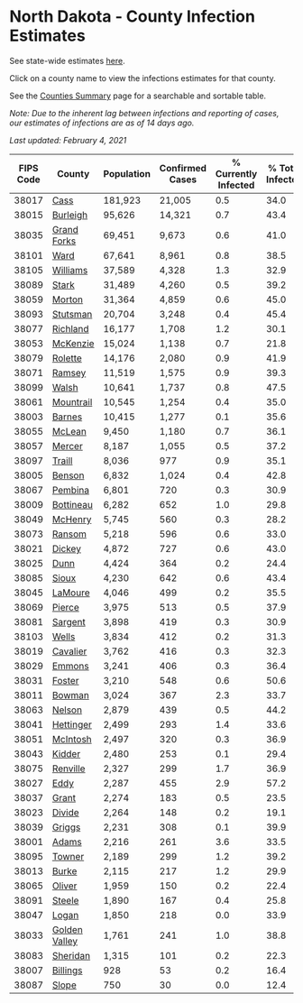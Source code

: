 # North Dakota - County Infection Estimates

See state-wide estimates [here](/infections/us-nd).

Click on a county name to view the infections estimates for that county.

See the [Counties Summary](/infections/summary-counties) page for a searchable and sortable table.

*Note: Due to the inherent lag between infections and reporting of cases, our estimates of infections are as of 14 days ago.*

*Last updated: February 4, 2021*

|   FIPS Code |                         County |   Population |   Confirmed Cases |   % Currently Infected |   % Total Infected |
|-------------|--------------------------------|--------------|-------------------|------------------------|--------------------|
|       38017 |                   [Cass](cass) |      181,923 |            21,005 |                    0.5 |               34.0 |
|       38015 |           [Burleigh](burleigh) |       95,626 |            14,321 |                    0.7 |               43.4 |
|       38035 |     [Grand Forks](grand-forks) |       69,451 |             9,673 |                    0.6 |               41.0 |
|       38101 |                   [Ward](ward) |       67,641 |             8,961 |                    0.8 |               38.5 |
|       38105 |           [Williams](williams) |       37,589 |             4,328 |                    1.3 |               32.9 |
|       38089 |                 [Stark](stark) |       31,489 |             4,260 |                    0.5 |               39.2 |
|       38059 |               [Morton](morton) |       31,364 |             4,859 |                    0.6 |               45.0 |
|       38093 |           [Stutsman](stutsman) |       20,704 |             3,248 |                    0.4 |               45.4 |
|       38077 |           [Richland](richland) |       16,177 |             1,708 |                    1.2 |               30.1 |
|       38053 |           [McKenzie](mckenzie) |       15,024 |             1,138 |                    0.7 |               21.8 |
|       38079 |             [Rolette](rolette) |       14,176 |             2,080 |                    0.9 |               41.9 |
|       38071 |               [Ramsey](ramsey) |       11,519 |             1,575 |                    0.9 |               39.3 |
|       38099 |                 [Walsh](walsh) |       10,641 |             1,737 |                    0.8 |               47.5 |
|       38061 |         [Mountrail](mountrail) |       10,545 |             1,254 |                    0.4 |               35.0 |
|       38003 |               [Barnes](barnes) |       10,415 |             1,277 |                    0.1 |               35.6 |
|       38055 |               [McLean](mclean) |        9,450 |             1,180 |                    0.7 |               36.1 |
|       38057 |               [Mercer](mercer) |        8,187 |             1,055 |                    0.5 |               37.2 |
|       38097 |               [Traill](traill) |        8,036 |               977 |                    0.9 |               35.1 |
|       38005 |               [Benson](benson) |        6,832 |             1,024 |                    0.4 |               42.8 |
|       38067 |             [Pembina](pembina) |        6,801 |               720 |                    0.3 |               30.9 |
|       38009 |         [Bottineau](bottineau) |        6,282 |               652 |                    1.0 |               29.8 |
|       38049 |             [McHenry](mchenry) |        5,745 |               560 |                    0.3 |               28.2 |
|       38073 |               [Ransom](ransom) |        5,218 |               596 |                    0.6 |               33.0 |
|       38021 |               [Dickey](dickey) |        4,872 |               727 |                    0.6 |               43.0 |
|       38025 |                   [Dunn](dunn) |        4,424 |               364 |                    0.2 |               24.4 |
|       38085 |                 [Sioux](sioux) |        4,230 |               642 |                    0.6 |               43.4 |
|       38045 |             [LaMoure](lamoure) |        4,046 |               499 |                    0.2 |               35.5 |
|       38069 |               [Pierce](pierce) |        3,975 |               513 |                    0.5 |               37.9 |
|       38081 |             [Sargent](sargent) |        3,898 |               419 |                    0.3 |               30.9 |
|       38103 |                 [Wells](wells) |        3,834 |               412 |                    0.2 |               31.3 |
|       38019 |           [Cavalier](cavalier) |        3,762 |               416 |                    0.3 |               32.3 |
|       38029 |               [Emmons](emmons) |        3,241 |               406 |                    0.3 |               36.4 |
|       38031 |               [Foster](foster) |        3,210 |               548 |                    0.6 |               50.6 |
|       38011 |               [Bowman](bowman) |        3,024 |               367 |                    2.3 |               33.7 |
|       38063 |               [Nelson](nelson) |        2,879 |               439 |                    0.5 |               44.2 |
|       38041 |         [Hettinger](hettinger) |        2,499 |               293 |                    1.4 |               33.6 |
|       38051 |           [McIntosh](mcintosh) |        2,497 |               320 |                    0.3 |               36.9 |
|       38043 |               [Kidder](kidder) |        2,480 |               253 |                    0.1 |               29.4 |
|       38075 |           [Renville](renville) |        2,327 |               299 |                    1.7 |               36.9 |
|       38027 |                   [Eddy](eddy) |        2,287 |               455 |                    2.9 |               57.2 |
|       38037 |                 [Grant](grant) |        2,274 |               183 |                    0.5 |               23.5 |
|       38023 |               [Divide](divide) |        2,264 |               148 |                    0.2 |               19.1 |
|       38039 |               [Griggs](griggs) |        2,231 |               308 |                    0.1 |               39.9 |
|       38001 |                 [Adams](adams) |        2,216 |               261 |                    3.6 |               33.5 |
|       38095 |               [Towner](towner) |        2,189 |               299 |                    1.2 |               39.2 |
|       38013 |                 [Burke](burke) |        2,115 |               217 |                    1.2 |               29.9 |
|       38065 |               [Oliver](oliver) |        1,959 |               150 |                    0.2 |               22.4 |
|       38091 |               [Steele](steele) |        1,890 |               167 |                    0.4 |               25.8 |
|       38047 |                 [Logan](logan) |        1,850 |               218 |                    0.0 |               33.9 |
|       38033 | [Golden Valley](golden-valley) |        1,761 |               241 |                    1.0 |               38.8 |
|       38083 |           [Sheridan](sheridan) |        1,315 |               101 |                    0.2 |               22.3 |
|       38007 |           [Billings](billings) |          928 |                53 |                    0.2 |               16.4 |
|       38087 |                 [Slope](slope) |          750 |                30 |                    0.0 |               12.4 |